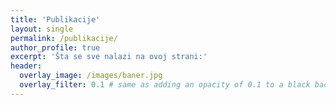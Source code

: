 ```yaml
---
title: 'Publikacije'
layout: single
permalink: /publikacije/
author_profile: true
excerpt: 'Šta se sve nalazi na ovoj strani:'
header:
  overlay_image: /images/baner.jpg
  overlay_filter: 0.1 # same as adding an opacity of 0.1 to a black background
---
```




